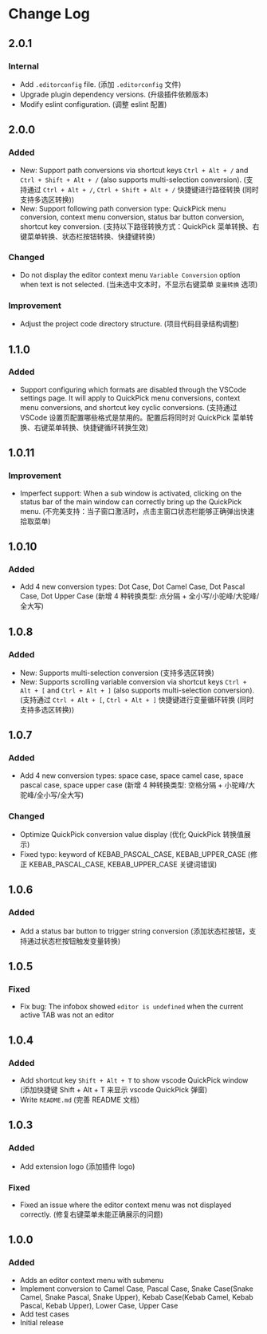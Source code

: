 # Change Log

<!--

Check [Keep a Changelog](http://keepachangelog.com/) for recommendations on how to structure this file.

All notable changes to this extension will be documented in this file.

The format is based on [Keep a Changelog](https://keepachangelog.com/en/1.1.0/),
and this project adheres to [Semantic Versioning](https://semver.org/spec/v2.0.0.html).

-->

<!--

## [Unreleased]

### Added

### Changed

### Removed

### Internal

-->

## 2.0.1

### Internal

- Add `.editorconfig` file. (添加 `.editorconfig` 文件)
- Upgrade plugin dependency versions. (升级插件依赖版本)
- Modify eslint configuration. (调整 eslint 配置)

## 2.0.0

### Added

- New: Support path conversions via shortcut keys `Ctrl + Alt + /` and `Ctrl + Shift + Alt + /` (also supports multi-selection conversion). (支持通过 `Ctrl + Alt + /`, `Ctrl + Shift + Alt + /` 快捷键进行路径转换 (同时支持多选区转换))
- New: Support following path conversion type: QuickPick menu conversion, context menu conversion, status bar button conversion, shortcut key conversion. (支持以下路径转换方式：QuickPick 菜单转换、右键菜单转换、状态栏按钮转换、快捷键转换)

### Changed

- Do not display the editor context menu `Variable Conversion` option when text is not selected. (当未选中文本时，不显示右键菜单 `变量转换` 选项)

### Improvement

- Adjust the project code directory structure. (项目代码目录结构调整)

## 1.1.0

### Added

- Support configuring which formats are disabled through the VSCode settings page. It will apply to QuickPick menu conversions, context menu conversions, and shortcut key cyclic conversions. (支持通过 VSCode 设置页配置哪些格式是禁用的。配置后将同时对 QuickPick 菜单转换、右键菜单转换、快捷键循环转换生效)

## 1.0.11

### Improvement

- Imperfect support: When a sub window is activated, clicking on the status bar of the main window can correctly bring up the QuickPick menu. (不完美支持：当子窗口激活时，点击主窗口状态栏能够正确弹出快速拾取菜单)

## 1.0.10

### Added

- Add 4 new conversion types: Dot Case, Dot Camel Case, Dot Pascal Case, Dot Upper Case (新增 4 种转换类型: 点分隔 + 全小写/小驼峰/大驼峰/全大写)

## 1.0.8

### Added

- New: Supports multi-selection conversion (支持多选区转换)
- New: Supports scrolling variable conversion via shortcut keys `Ctrl + Alt + [` and `Ctrl + Alt + ]` (also supports multi-selection conversion). (支持通过 `Ctrl + Alt + [`, `Ctrl + Alt + ]` 快捷键进行变量循环转换 (同时支持多选区转换))

## 1.0.7

### Added

- Add 4 new conversion types: space case, space camel case, space pascal case, space upper case (新增 4 种转换类型: 空格分隔 + 小驼峰/大驼峰/全小写/全大写)

### Changed

- Optimize QuickPick conversion value display (优化 QuickPick 转换值展示)
- Fixed typo: keyword of KEBAB_PASCAL_CASE, KEBAB_UPPER_CASE (修正 KEBAB_PASCAL_CASE, KEBAB_UPPER_CASE 关键词错误)

## 1.0.6

### Added

- Add a status bar button to trigger string conversion (添加状态栏按钮，支持通过状态栏按钮触发变量转换)

## 1.0.5

### Fixed

- Fix bug: The infobox showed `editor is undefined` when the current active TAB was not an editor

## 1.0.4

### Added

- Add shortcut key `Shift + Alt + T` to show vscode QuickPick window (添加快捷键 Shift + Alt + T 来显示 vscode QuickPick 弹窗)
- Write `README.md` (完善 README 文档)

## 1.0.3

### Added

- Add extension logo (添加插件 logo)

### Fixed

- Fixed an issue where the editor context menu was not displayed correctly. (修复右键菜单未能正确展示的问题)

## 1.0.0

### Added

- Adds an editor context menu with submenu
- Implement conversion to Camel Case, Pascal Case, Snake Case(Snake Camel, Snake Pascal, Snake Upper), Kebab Case(Kebab Camel, Kebab Pascal, Kebab Upper), Lower Case, Upper Case
- Add test cases
- Initial release
